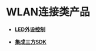 # WLAN连接类产品<a name="ZH-CN_TOPIC_0000001157479363"></a>

-   **[LED外设控制](LED外设控制.md)**  

-   **[集成三方SDK](集成三方SDK.md)**  


